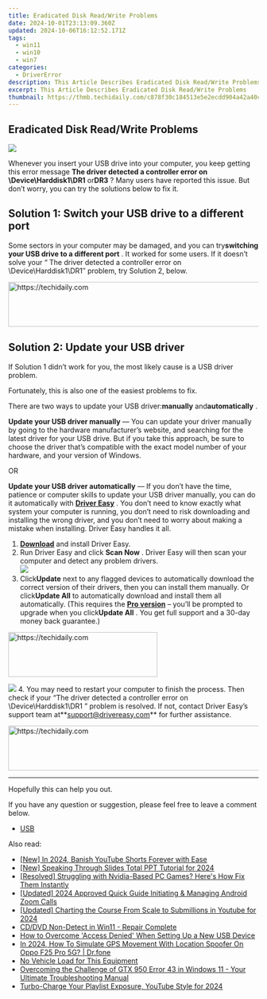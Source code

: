 ```yaml
---
title: Eradicated Disk Read/Write Problems
date: 2024-10-01T23:13:09.360Z
updated: 2024-10-06T16:12:52.171Z
tags:
  - win11
  - win10
  - win7
categories:
  - DriverError
description: This Article Describes Eradicated Disk Read/Write Problems
excerpt: This Article Describes Eradicated Disk Read/Write Problems
thumbnail: https://thmb.techidaily.com/c878f30c184513e5e2ecdd904a42a40c824bea0f8fe6bd19830d63aa44fb8a07.jpg
---
```


## Eradicated Disk Read/Write Problems

![](https://images.drivereasy.com/wp-content/uploads/2018/08/img_5b84c9fc4712e.png)

 Whenever you insert your USB drive into your computer, you keep getting this error message   **The driver detected a controller error on \\Device\\Harddisk1\\DR1** or**DR3**  ? Many users have reported this issue. But don’t worry, you can try the solutions below to fix it.

## Solution 1: Switch your USB drive to a different port

 Some sectors in your computer may be damaged, and you can try**switching your USB drive to a different port** . It worked for some users. If it doesn’t solve your “ The driver detected a controller error on \\Device\\Harddisk1\\DR1″ problem,  try Solution 2, below.

<!-- affiliate ads begin -->
<a href="https://aligracehair.sjv.io/c/5597632/2012434/19272" target="_top" id="2012434">
  <img src="//a.impactradius-go.com/display-ad/19272-2012434" border="0" alt="https://techidaily.com" width="728" height="90"/>
</a>
<img height="0" width="0" src="https://aligracehair.sjv.io/i/5597632/2012434/19272" style="position:absolute;visibility:hidden;" border="0" />
<!-- affiliate ads end -->

## Solution 2: Update your USB driver

 If Solution 1 didn’t work for you, the most likely cause is a USB driver problem.

Fortunately, this is also one of the easiest problems to fix.

 There are two ways to update your USB driver:**manually** and**automatically** .

**Update your USB driver manually** — You can update your driver manually by going to the hardware manufacturer’s website, and searching for the latest driver for your USB drive. But if you take this approach, be sure to choose the driver that’s compatible with the exact model number of your hardware, and your version of Windows.

OR

**Update your USB driver automatically** — If you don’t have the time, patience or computer skills to update your USB driver manually, you can do it automatically with **[Driver Easy](https://tools.techidaily.com/drivereasy/download/)**  . You don’t need to know exactly what system your computer is running, you don’t need to risk downloading and installing the wrong driver, and you don’t need to worry about making a mistake when installing. Driver Easy handles it all.

1. **[Download](https://tools.techidaily.com/drivereasy/download/)**  and install Driver Easy.
2. Run Driver Easy and click **Scan Now** . Driver Easy will then scan your computer and detect any problem drivers.  
![](https://images.drivereasy.com/wp-content/uploads/2018/08/img_5b84c1f61c961.jpg)
3. Click**Update** next to any flagged devices to automatically download the correct version of their drivers, then you can install them manually. Or click**Update All** to automatically download and install them all automatically. (This requires the **[Pro version](https://tools.techidaily.com/drivereasy/download/)**  – you’ll be prompted to upgrade when you click**Update All** . You get full support and a 30-day money back guarantee.)  

<!-- affiliate ads begin -->
<a href="https://aligracehair.sjv.io/c/5597632/2135370/19272" target="_top" id="2135370">
  <img src="//a.impactradius-go.com/display-ad/19272-2135370" border="0" alt="https://techidaily.com" width="300" height="90"/>
</a>
<img height="0" width="0" src="https://aligracehair.sjv.io/i/5597632/2135370/19272" style="position:absolute;visibility:hidden;" border="0" />
<!-- affiliate ads end -->

![](https://images.drivereasy.com/wp-content/uploads/2018/08/img_5b84c2843cf68.jpg)
4. You may need to restart your computer to finish the process. Then check if your “The driver detected a controller error on \\Device\\Harddisk1\\DR1 ” problem is resolved. If not, contact Driver Easy’s support team at**<support@drivereasy.com>** for further assistance.

<!-- affiliate ads begin -->
<a href="https://malaysia-healthcare-travel-council.pxf.io/c/5597632/1557747/17382" target="_top" id="1557747">
  <img src="//a.impactradius-go.com/display-ad/17382-1557747" border="0" alt="https://techidaily.com" width="728" height="90"/>
</a>
<img height="0" width="0" src="https://malaysia-healthcare-travel-council.pxf.io/i/5597632/1557747/17382" style="position:absolute;visibility:hidden;" border="0" />
<!-- affiliate ads end -->

---

Hopefully this can help you out.

 If you have any question or suggestion, please feel free to leave a comment below.

* [USB](https://store.drivereasy.com/order/cart.php?PRODS=4731822&QTY=1&AFFILIATE=108875)

<ins class="adsbygoogle"
     style="display:block"
     data-ad-format="autorelaxed"
     data-ad-client="ca-pub-7571918770474297"
     data-ad-slot="1223367746"></ins>

<ins class="adsbygoogle"
     style="display:block"
     data-ad-client="ca-pub-7571918770474297"
     data-ad-slot="8358498916"
     data-ad-format="auto"
     data-full-width-responsive="true"></ins>

<span class="atpl-alsoreadstyle">Also read:</span>
<div><ul>
<li><a href="https://facebook-video-footage.techidaily.com/new-in-2024-banish-youtube-shorts-forever-with-ease/"><u>[New] In 2024, Banish YouTube Shorts Forever with Ease</u></a></li>
<li><a href="https://screen-activity-recording.techidaily.com/new-speaking-through-slides-total-ppt-tutorial-for-2024/"><u>[New] Speaking Through Slides Total PPT Tutorial for 2024</u></a></li>
<li><a href="https://driver-error.techidaily.com/resolved-struggling-with-nvidia-based-pc-games-heres-how-fix-them-instantly/"><u>[Resolved] Struggling with Nvidia-Based PC Games? Here's How Fix Them Instantly</u></a></li>
<li><a href="https://fox-http.techidaily.com/updated-2024-approved-quick-guide-initiating-and-managing-android-zoom-calls/"><u>[Updated] 2024 Approved Quick Guide Initiating & Managing Android Zoom Calls</u></a></li>
<li><a href="https://eaxpv-info.techidaily.com/updated-charting-the-course-from-scale-to-submillions-in-youtube-for-2024/"><u>[Updated] Charting the Course From Scale to Submillions in Youtube for 2024</u></a></li>
<li><a href="https://driver-error.techidaily.com/cddvd-non-detect-in-win11-repair-complete/"><u>CD/DVD Non-Detect in Win11 - Repair Complete</u></a></li>
<li><a href="https://driver-error.techidaily.com/how-to-overcome-access-denied-when-setting-up-a-new-usb-device/"><u>How to Overcome 'Access Denied' When Setting Up a New USB Device</u></a></li>
<li><a href="https://review-topics.techidaily.com/in-2024-how-to-simulate-gps-movement-with-location-spoofer-on-oppo-f25-pro-5g-drfone-by-drfone-virtual-android/"><u>In 2024, How To Simulate GPS Movement With Location Spoofer On Oppo F25 Pro 5G? | Dr.fone</u></a></li>
<li><a href="https://driver-error.techidaily.com/no-vehicle-load-for-this-equipment/"><u>No Vehicle Load for This Equipment</u></a></li>
<li><a href="https://driver-error.techidaily.com/overcoming-the-challenge-of-gtx-950-error-43-in-windows-11-your-ultimate-troubleshooting-manual/"><u>Overcoming the Challenge of GTX 950 Error 43 in Windows 11 - Your Ultimate Troubleshooting Manual</u></a></li>
<li><a href="https://youtube-lab.techidaily.com/-charge-your-playlist-exposure-youtube-style-for-2024/"><u>Turbo-Charge Your Playlist Exposure, YouTube Style for 2024</u></a></li>
</ul></div>

